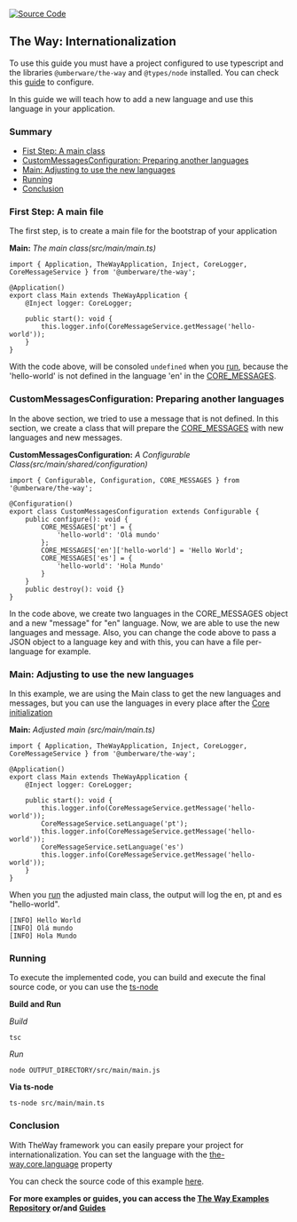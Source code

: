 [![Source Code](https://img.shields.io/badge/Source%20Code-black?logo=TypeScript&style=for-the-badge)](https://github.com/umberware/the-way-examples/tree/master/examples/internationalization/)

## The Way: Internationalization

To use this guide you must have a project configured to use typescript and the libraries `@umberware/the-way` and `@types/node` installed.
You can check this [guide](node-typescript-guide.md) to configure.

In this guide we will teach how to add a new language and use this language in your application.

### Summary

 - [Fist Step: A main class](#first-step-a-main-file)
 - [CustomMessagesConfiguration: Preparing another languages](#custommessagesconfiguration-preparing-another-languages)
 - [Main: Adjusting to use the new languages](#main-adjusting-to-use-the-new-languages)
 - [Running](#running)
 - [Conclusion](#conclusion)

### First Step: A main file

The first step, is to create a main file for the bootstrap of your application

**Main:** *The main class(src/main/main.ts)*

    import { Application, TheWayApplication, Inject, CoreLogger, CoreMessageService } from '@umberware/the-way';

    @Application()
    export class Main extends TheWayApplication {
        @Inject logger: CoreLogger;

        public start(): void {
            this.logger.info(CoreMessageService.getMessage('hello-world'));
        }
    }

With the code above, will be consoled `undefined`  when you [run](#running), because the 'hello-world' is not defined in the language 'en' in the [CORE_MESSAGES](documentation/the-way/core/shared/constant/core-messages-constant.md).

### CustomMessagesConfiguration: Preparing another languages

In the above section, we tried to use a message that is not defined. In this section, we create a class that will prepare the [CORE_MESSAGES](documentation/the-way/core/shared/constant/core-messages-constant.md)
with new languages and new messages.

**CustomMessagesConfiguration:** *A Configurable Class(src/main/shared/configuration)*

    import { Configurable, Configuration, CORE_MESSAGES } from '@umberware/the-way';

    @Configuration()
    export class CustomMessagesConfiguration extends Configurable {
        public configure(): void {
            CORE_MESSAGES['pt'] = {
                'hello-world': 'Olá mundo'
            };
            CORE_MESSAGES['en']['hello-world'] = 'Hello World';
            CORE_MESSAGES['es'] = {
                'hello-world': 'Hola Mundo'
            }
        }
        public destroy(): void {}
    }

In the code above, we create two languages in the CORE_MESSAGES object and a new "message" for "en" language. Now, we are able to use the new languages and message.
Also, you can change the code above to pass a JSON object to a language key and with this, you can have a file per-language for example.

### Main: Adjusting to use the new languages

In this example, we are using the Main class to get the new languages and messages, but you can use the languages in every place after the [Core initialization](documentation/the-way/core/core.md#step-initialization)


**Main:** *Adjusted main (src/main/main.ts)*

    import { Application, TheWayApplication, Inject, CoreLogger, CoreMessageService } from '@umberware/the-way';

    @Application()
    export class Main extends TheWayApplication {
        @Inject logger: CoreLogger;

        public start(): void {
            this.logger.info(CoreMessageService.getMessage('hello-world'));
            CoreMessageService.setLanguage('pt');
            this.logger.info(CoreMessageService.getMessage('hello-world'));
            CoreMessageService.setLanguage('es')
            this.logger.info(CoreMessageService.getMessage('hello-world'));
        }
    }

When you [run](#running) the adjusted main class, the output will log the en, pt and es "hello-world".

    [INFO] Hello World
    [INFO] Olá mundo
    [INFO] Hola Mundo

### Running

To execute the implemented code, you can build and execute the final source code, or you can use the [ts-node](https://www.npmjs.com/package/ts-node)

**Build and Run**

*Build*

    tsc

*Run*

    node OUTPUT_DIRECTORY/src/main/main.js

**Via ts-node**

    ts-node src/main/main.ts

### Conclusion

With TheWay framework you can easily prepare your project for internationalization.
You can set the language with the [the-way.core.language](documentation/the-way/core/application-properties.md#the-waycorelanguage) property

You can check the source code of this example [here](https://github.com/umberware/the-way-examples/tree/master/examples/internationalization/).

**For more examples or guides, you can access the [The Way Examples Repository](https://github.com/umberware/the-way-examples#readme) or/and [Guides](documentation/index.md#guides)**